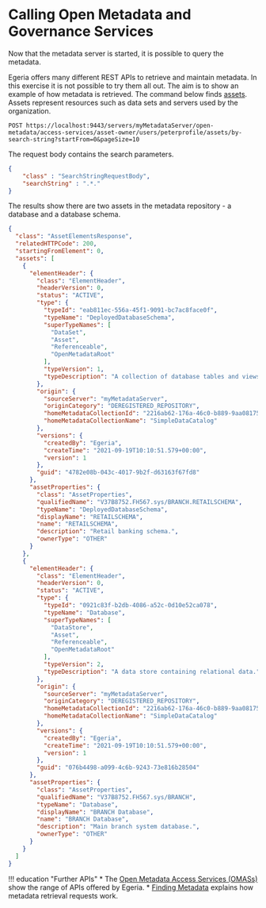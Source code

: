 <!-- SPDX-License-Identifier: CC-BY-4.0 -->
<!-- Copyright Contributors to the ODPi Egeria project. -->

# Calling Open Metadata and Governance Services

Now that the metadata server is started, it is possible to query the metadata.  

Egeria offers many different REST APIs to retrieve and maintain metadata.  In this exercise it is not possible to try them all out.  The aim is to show an example of how metadata is retrieved.  The command below finds [assets](/concepts/asset).  Assets represent resources such as data sets and servers used by the organization.

```text
POST https://localhost:9443/servers/myMetadataServer/open-metadata/access-services/asset-owner/users/peterprofile/assets/by-search-string?startFrom=0&pageSize=10
```
The request body contains the search parameters.
```json
{
    "class" : "SearchStringRequestBody",
    "searchString" : ".*."
}
```
The results show there are two assets in the metadata repository - a database and a database schema.
```json
{
  "class": "AssetElementsResponse",
  "relatedHTTPCode": 200,
  "startingFromElement": 0,
  "assets": [
    {
      "elementHeader": {
        "class": "ElementHeader",
        "headerVersion": 0,
        "status": "ACTIVE",
        "type": {
          "typeId": "eab811ec-556a-45f1-9091-bc7ac8face0f",
          "typeName": "DeployedDatabaseSchema",
          "superTypeNames": [
            "DataSet",
            "Asset",
            "Referenceable",
            "OpenMetadataRoot"
          ],
          "typeVersion": 1,
          "typeDescription": "A collection of database tables and views running in a database server."
        },
        "origin": {
          "sourceServer": "myMetadataServer",
          "originCategory": "DEREGISTERED_REPOSITORY",
          "homeMetadataCollectionId": "2216ab62-176a-46c0-b889-9aa081754b54",
          "homeMetadataCollectionName": "SimpleDataCatalog"
        },
        "versions": {
          "createdBy": "Egeria",
          "createTime": "2021-09-19T10:10:51.579+00:00",
          "version": 1
        },
        "guid": "4782e08b-043c-4017-9b2f-d63163f67fd8"
      },
      "assetProperties": {
        "class": "AssetProperties",
        "qualifiedName": "V37B8752.FH567.sys/BRANCH.RETAILSCHEMA",
        "typeName": "DeployedDatabaseSchema",
        "displayName": "RETAILSCHEMA",
        "name": "RETAILSCHEMA",
        "description": "Retail banking schema.",
        "ownerType": "OTHER"
      }
    },
    {
      "elementHeader": {
        "class": "ElementHeader",
        "headerVersion": 0,
        "status": "ACTIVE",
        "type": {
          "typeId": "0921c83f-b2db-4086-a52c-0d10e52ca078",
          "typeName": "Database",
          "superTypeNames": [
            "DataStore",
            "Asset",
            "Referenceable",
            "OpenMetadataRoot"
          ],
          "typeVersion": 2,
          "typeDescription": "A data store containing relational data."
        },
        "origin": {
          "sourceServer": "myMetadataServer",
          "originCategory": "DEREGISTERED_REPOSITORY",
          "homeMetadataCollectionId": "2216ab62-176a-46c0-b889-9aa081754b54",
          "homeMetadataCollectionName": "SimpleDataCatalog"
        },
        "versions": {
          "createdBy": "Egeria",
          "createTime": "2021-09-19T10:10:51.579+00:00",
          "version": 1
        },
        "guid": "076b4498-a099-4c6b-9243-73e816b28504"
      },
      "assetProperties": {
        "class": "AssetProperties",
        "qualifiedName": "V37B8752.FH567.sys/BRANCH",
        "typeName": "Database",
        "displayName": "BRANCH Database",
        "name": "BRANCH Database",
        "description": "Main branch system database.",
        "ownerType": "OTHER"
      }
    }
  ]
}
```

!!! education "Further APIs"
    * The [Open Metadata Access Services (OMASs)](/services/omas) show the range of APIs offered by Egeria.
    * [Finding Metadata](/guides/developer/finding-metadata/overview) explains how metadata retrieval requests work.


